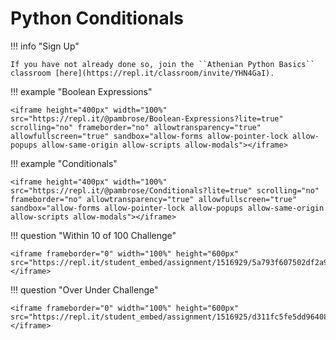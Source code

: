 # Python Conditionals 

!!! info "Sign Up"

    If you have not already done so, join the ``Athenian Python Basics`` classroom [here](https://repl.it/classroom/invite/YHN4GaI).
    
!!! example "Boolean Expressions"

    <iframe height="400px" width="100%" src="https://repl.it/@pambrose/Boolean-Expressions?lite=true" scrolling="no" frameborder="no" allowtransparency="true" allowfullscreen="true" sandbox="allow-forms allow-pointer-lock allow-popups allow-same-origin allow-scripts allow-modals"></iframe>
    
!!! example "Conditionals"
   
    <iframe height="400px" width="100%" src="https://repl.it/@pambrose/Conditionals?lite=true" scrolling="no" frameborder="no" allowtransparency="true" allowfullscreen="true" sandbox="allow-forms allow-pointer-lock allow-popups allow-same-origin allow-scripts allow-modals"></iframe>
    
!!! question "Within 10 of 100 Challenge"

    <iframe frameborder="0" width="100%" height="600px" src="https://repl.it/student_embed/assignment/1516929/5a793f607502df2a92c8c57a4c031932"></iframe>

!!! question "Over Under Challenge"

    <iframe frameborder="0" width="100%" height="600px" src="https://repl.it/student_embed/assignment/1516925/d311fc5fe5dd964084302e4a860e6f93"></iframe>

